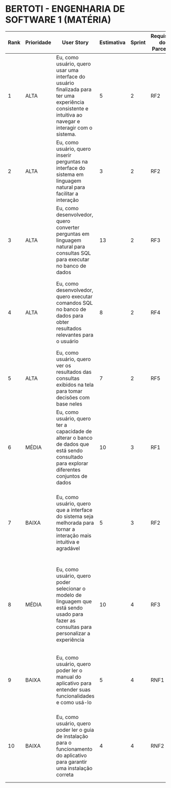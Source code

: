 # BERTOTI - ENGENHARIA DE SOFTWARE 1 (MATÉRIA)

| Rank | Prioridade | User Story | Estimativa | Sprint | Requisito do Parceiro | Critério de aceitação |
|------|------------|------------|------------|--------|-----------------------|------------------------|
| 1   | ALTA       | Eu, como usuário, quero usar uma interface do usuário finalizada para ter uma experiência consistente e intuitiva ao navegar e interagir com o sistema. | 5 | 2 | RF2 | A interface do usuário deve estar finalizada e proporcionar uma experiência consistente e intuitiva. |
| 2   | ALTA       | Eu, como usuário, quero inserir perguntas na interface do sistema em linguagem natural para facilitar a interação | 3 | 2 | RF2 | A interface deve permitir a inserção de perguntas em linguagem natural de forma clara e precisa. |
| 3   | ALTA       | Eu, como desenvolvedor, quero converter perguntas em linguagem natural para consultas SQL para executar no banco de dados | 13 | 2 | RF3 | O sistema deve converter perguntas em linguagem natural em consultas SQL corretas e eficientes. |
| 4  | ALTA       | Eu, como desenvolvedor, quero executar comandos SQL no banco de dados para obter resultados relevantes para o usuário | 8 | 2 | RF4 | O sistema deve ser capaz de executar comandos SQL no banco de dados de forma segura e eficiente. |
| 5  | ALTA       | Eu, como usuário, quero ver os resultados das consultas exibidos na tela para tomar decisões com base neles | 7 | 2 | RF5 | Os resultados das consultas devem ser exibidos de forma clara e organizada na tela. |
| 6  | MÉDIA      | Eu, como usuário, quero ter a capacidade de alterar o banco de dados que está sendo consultado para explorar diferentes conjuntos de dados | 10 | 3 | RF1 | O sistema deve permitir que o usuário alterne entre diferentes bancos de dados de forma fácil e intuitiva. |
| 7 | BAIXA      | Eu, como usuário, quero que a interface do sistema seja melhorada para tornar a interação mais intuitiva e agradável | 5 | 3 | RF2 | As melhorias na interface do sistema devem resultar em uma interação mais intuitiva e agradável para o usuário. |
| 8 | MÉDIA      | Eu, como usuário, quero poder selecionar o modelo de linguagem que está sendo usado para fazer as consultas para personalizar a experiência | 10 | 4 | RF3 | O sistema deve permitir que o usuário selecione entre diferentes modelos de linguagem para realizar consultas de acordo com suas preferências. |
| 9  | BAIXA      | Eu, como usuário, quero poder ler o manual do aplicativo para entender suas funcionalidades e como usá-lo | 5 | 4 | RNF1 | O manual do aplicativo deve estar disponível de forma clara e acessível para o usuário. |
| 10  | BAIXA      | Eu, como usuário, quero poder ler o guia de instalação para o funcionamento do aplicativo para garantir uma instalação correta | 4 | 4 | RNF2 | O guia de instalação deve fornecer instruções claras e precisas para uma instalação correta do aplicativo. |
